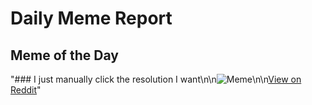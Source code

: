 # Daily Meme Report

## Meme of the Day
"### I just manually click the resolution I want\n\n![Meme](https://i.redd.it/3t8sxsw4d3rf1.png)\n\n[View on Reddit](https://redd.it/1np8rdr)"
